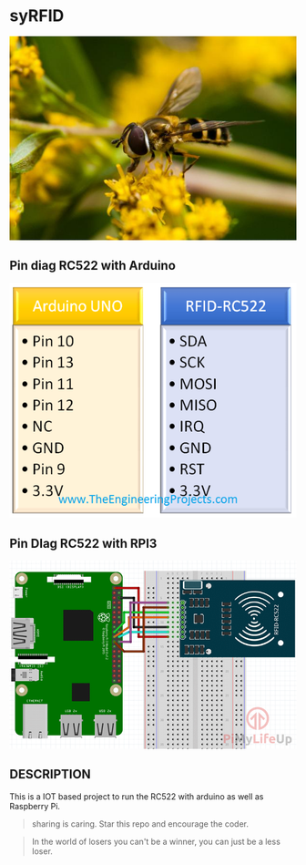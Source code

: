 # syRFID

![syrfid-image](images/syrfid.jpg)

## Pin diag RC522 with Arduino

![arduino RFID interface diag](images/Interfacing-of-RFID-RC522-with-Arduino.png)

## Pin DIag RC522 with RPI3

![rpi3 RFID](images/RFID-Rpi3.png)

## DESCRIPTION

This is a IOT based project to run the RC522 with arduino as well as Raspberry Pi.

>sharing is caring. Star this repo and encourage the coder.

> In the world of losers you can't be a winner, you can just be a less loser.
